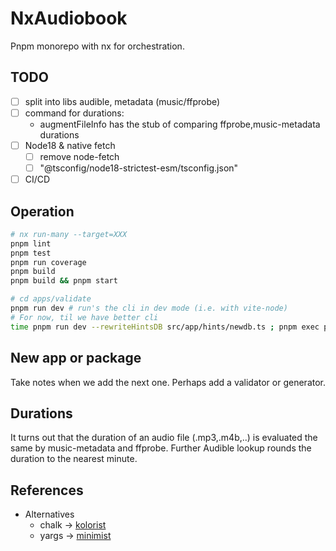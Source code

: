 
# NxAudiobook

Pnpm monorepo with nx for orchestration.

## TODO

- [ ] split into libs audible, metadata (music/ffprobe)
- [ ] command for durations:
  - augmentFileInfo has the stub of comparing ffprobe,music-metadata durations
- [ ] Node18 & native fetch
  - [ ] remove node-fetch
  - [ ] "@tsconfig/node18-strictest-esm/tsconfig.json"
- [ ] CI/CD

## Operation

```bash
# nx run-many --target=XXX
pnpm lint
pnpm test
pnpm run coverage
pnpm build
pnpm build && pnpm start

# cd apps/validate
pnpm run dev # run's the cli in dev mode (i.e. with vite-node)
# For now, til we have better cli
time pnpm run dev --rewriteHintsDB src/app/hints/newdb.ts ; pnpm exec prettier --write src/app/hints/newdb.ts ; difft src/app/hints/*db.ts
```

## New app or package

Take notes when we add the next one. Perhaps add a validator or generator.

## Durations

It turns out that the duration of an audio file (.mp3,.m4b,..) is evaluated the same by music-metadata and ffprobe.
Further Audible lookup rounds the duration to the nearest minute.

## References

- Alternatives
  - chalk -> [kolorist](https://github.com/marvinhagemeister/kolorist)
  - yargs -> [minimist](https://github.com/minimistjs/minimist)
